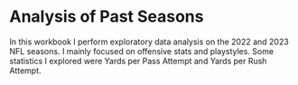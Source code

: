 # Analysis of Past Seasons
In this workbook I perform exploratory data analysis on the 2022 and 2023 NFL seasons. I mainly focused on offensive stats and playstyles. Some statistics I explored were Yards per Pass Attempt and Yards per Rush Attempt.
